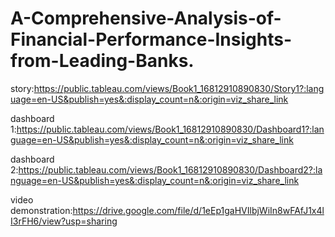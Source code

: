 # A-Comprehensive-Analysis-of-Financial-Performance-Insights-from-Leading-Banks.

story:https://public.tableau.com/views/Book1_16812910890830/Story1?:language=en-US&publish=yes&:display_count=n&:origin=viz_share_link

dashboard 1:https://public.tableau.com/views/Book1_16812910890830/Dashboard1?:language=en-US&publish=yes&:display_count=n&:origin=viz_share_link

dashboard 2:https://public.tableau.com/views/Book1_16812910890830/Dashboard2?:language=en-US&publish=yes&:display_count=n&:origin=viz_share_link

video demonstration:https://drive.google.com/file/d/1eEp1gaHVIlbjWiIn8wFAfJ1x4lI3rFH6/view?usp=sharing
